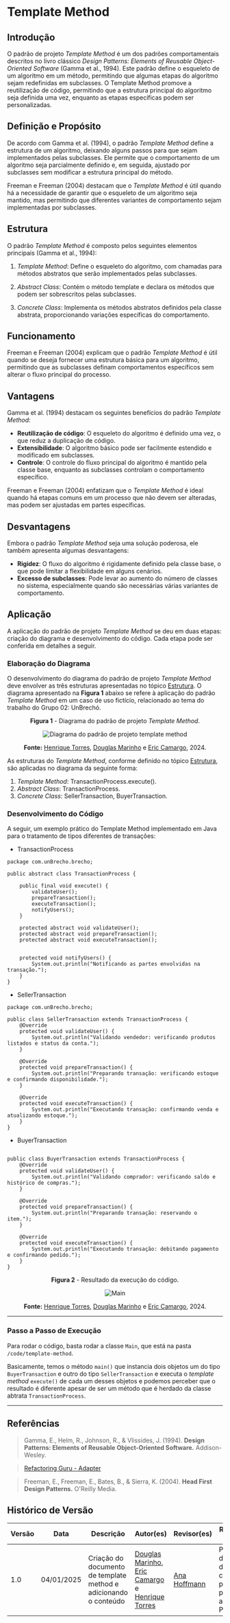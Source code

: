 # Template Method

## Introdução

O padrão de projeto _Template Method_ é um dos padrões comportamentais descritos no livro clássico _Design Patterns: Elements of Reusable Object-Oriented Software_ (Gamma et al., 1994). Este padrão define o esqueleto de um algoritmo em um método, permitindo que algumas etapas do algoritmo sejam redefinidas em subclasses. O Template Method promove a reutilização de código, permitindo que a estrutura principal do algoritmo seja definida uma vez, enquanto as etapas específicas podem ser personalizadas.

## Definição e Propósito

De acordo com Gamma et al. (1994), o padrão _Template Method_ define a estrutura de um algoritmo, deixando alguns passos para que sejam implementados pelas subclasses. Ele permite que o comportamento de um algoritmo seja parcialmente definido e, em seguida, ajustado por subclasses sem modificar a estrutura principal do método.

Freeman e Freeman (2004) destacam que o _Template Method_ é útil quando há a necessidade de garantir que o esqueleto de um algoritmo seja mantido, mas permitindo que diferentes variantes de comportamento sejam implementadas por subclasses.

## Estrutura

O padrão _Template Method_ é composto pelos seguintes elementos principais (Gamma et al., 1994):

1. *Template Method*: Define o esqueleto do algoritmo, com chamadas para métodos abstratos que serão implementados pelas subclasses.

2. *Abstract Class*: Contém o método template e declara os métodos que podem ser sobrescritos pelas subclasses.

3. *Concrete Class*: Implementa os métodos abstratos definidos pela classe abstrata, proporcionando variações específicas do comportamento.

## Funcionamento

Freeman e Freeman (2004) explicam que o padrão _Template Method_ é útil quando se deseja fornecer uma estrutura básica para um algoritmo, permitindo que as subclasses definam comportamentos específicos sem alterar o fluxo principal do processo.

## Vantagens

Gamma et al. (1994) destacam os seguintes benefícios do padrão _Template Method_:

- **Reutilização de código**: O esqueleto do algoritmo é definido uma vez, o que reduz a duplicação de código.
- **Extensibilidade**: O algoritmo básico pode ser facilmente estendido e modificado em subclasses.
- **Controle**: O controle do fluxo principal do algoritmo é mantido pela classe base, enquanto as subclasses controlam o comportamento específico.

Freeman e Freeman (2004) enfatizam que o _Template Method_ é ideal quando há etapas comuns em um processo que não devem ser alteradas, mas podem ser ajustadas em partes específicas.

## Desvantagens

Embora o padrão _Template Method_ seja uma solução poderosa, ele também apresenta algumas desvantagens:

- **Rigidez**: O fluxo do algoritmo é rigidamente definido pela classe base, o que pode limitar a flexibilidade em alguns cenários.
- **Excesso de subclasses**: Pode levar ao aumento do número de classes no sistema, especialmente quando são necessárias várias variantes de comportamento.

## Aplicação

A aplicação do padrão de projeto _Template Method_ se deu em duas etapas: criação do diagrama e desenvolvimento do código. Cada etapa pode ser conferida em detalhes a seguir.

### Elaboração do Diagrama

O desenvolvimento do diagrama do padrão de projeto _Template Method_ deve envolver as três estruturas apresentadas no tópico [Estrutura](#estrutura). O diagrama apresentado na **Figura 1** abaixo se refere à aplicação do padrão _Template Method_ em um caso de uso fictício, relacionado ao tema do trabalho do Grupo 02: UnBrechó.

<center>
<figcaption>

**Figura 1** - Diagrama do padrão de projeto _Template Method_.

</figcaption>

![Diagrama do padrão de projeto template method](../Images/diagrama-template-method.png)

<figcaption>

**Fonte:**
<a href="https://github.com/henriqtorresl" target="_blank">Henrique Torres</a>,
<a href="https://github.com/M4RINH0" target="_blank">Douglas Marinho</a> e
<a href="https://github.com/Ericcs10" target="_blank">Eric Camargo</a>, 2024.

</figcaption>
</center>

As estruturas do _Template Method_, conforme definido no tópico [Estrutura](#estrutura), são aplicadas no diagrama da seguinte forma:

1. *Template Method*: TransactionProcess.execute().
2. *Abstract Class*: TransactionProcess.
3. *Concrete Class*: SellerTransaction, BuyerTransaction.

### Desenvolvimento do Código

A seguir, um exemplo prático do Template Method implementado em Java para o tratamento de tipos diferentes de transações:

-  TransactionProcess

```
package com.unBrecho.brecho;

public abstract class TransactionProcess {
	
    public final void execute() {
        validateUser();
        prepareTransaction();
        executeTransaction();
        notifyUsers();
    }

    protected abstract void validateUser();
    protected abstract void prepareTransaction();
    protected abstract void executeTransaction();

    
    protected void notifyUsers() {
        System.out.println("Notificando as partes envolvidas na transação.");
    }
}
```

- SellerTransaction

```
package com.unBrecho.brecho;

public class SellerTransaction extends TransactionProcess {
    @Override
    protected void validateUser() {
        System.out.println("Validando vendedor: verificando produtos listados e status da conta.");
    }

    @Override
    protected void prepareTransaction() {
        System.out.println("Preparando transação: verificando estoque e confirmando disponibilidade.");
    }

    @Override
    protected void executeTransaction() {
        System.out.println("Executando transação: confirmando venda e atualizando estoque.");
    }
}
```

- BuyerTransaction

```package com.unBrecho.brecho;

public class BuyerTransaction extends TransactionProcess {
    @Override
    protected void validateUser() {
        System.out.println("Validando comprador: verificando saldo e histórico de compras.");
    }

    @Override
    protected void prepareTransaction() {
        System.out.println("Preparando transação: reservando o item.");
    }

    @Override
    protected void executeTransaction() {
        System.out.println("Executando transação: debitando pagamento e confirmando pedido.");
    }
}
```

<center>
<figcaption>

**Figura 2** - Resultado da execução do código.

</figcaption>

![Main](../Images/template-method-execucao.png)

<figcaption>

**Fonte:**
<a href="https://github.com/henriqtorresl" target="_blank">Henrique Torres</a>,
<a href="https://github.com/M4RINH0" target="_blank">Douglas Marinho</a> e
<a href="https://github.com/Ericcs10" target="_blank">Eric Camargo</a>, 2024.

</figcaption>
</center>

---

### Passo a Passo de Execução

Para rodar o código, basta rodar a classe `Main`, que está na pasta `/code/template-method`.

Basicamente, temos o método `main()` que instancia dois objetos um do tipo `BuyerTransaction` e outro do tipo `SellerTransaction` e executa o _template method_ `execute()` de cada um desses objetos e podemos perceber que o resultado é diferente apesar de ser um método que é herdado da classe abtrata `TransactionProcess`.

---

## Referências

> Gamma, E., Helm, R., Johnson, R., & Vlissides, J. (1994). **Design Patterns: Elements of Reusable Object-Oriented Software.** Addison-Wesley.

> [Refactoring Guru - Adapter](https://refactoring.guru/design-patterns/adapter)

> Freeman, E., Freeman, E., Bates, B., & Sierra, K. (2004). **Head First Design Patterns.** O'Reilly Media.

## Histórico de Versão

| Versão | Data       | Descrição                                                        | Autor(es)                                       | Revisor(es) | Resultado da Revisão |
| ------ | ---------- | ---------------------------------------------------------------- | ----------------------------------------------- | ----------- | -------------------- |
| 1.0    | 04/01/2025 | Criação do documento de template method e adicionando o conteúdo | [Douglas Marinho](https://github.com/M4RINH0), [Eric Camargo](https://github.com/Ericcs10) e [Henrique Torres](https://github.com/henriqtorresl) | [Ana Hoffmann](https://github.com/AnHoff) | Padronização do documento conforme padrão do projeto e abertura de PR. |
